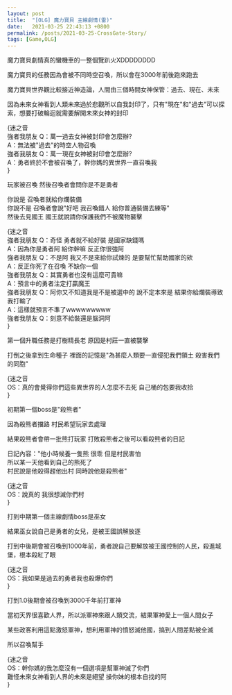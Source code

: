 ```yaml
---
layout: post
title:  "[OLG] 魔力寶貝 主線劇情(雷)"
date:   2021-03-25 22:43:13 +0800
permalink: /posts/2021-03-25-CrossGate-Story/
tags: [Game,OLG]
---
```


魔力寶貝劇情真的蠻機車的一整個覽趴火XDDDDDDDD


魔力寶貝的任務因為會被不同時空召喚，所以會在3000年前後跑來跑去

魔力寶貝世界觀比較接近神造論，人間由三個時間女神保管：過去、現在、未來

因為未來女神看到人類未來過於悲觀所以自我封印了，只有"現在"和"過去"可以探索，想要打破輪迴就需要解開未來女神的封印  

{迷之音  
強者我朋友 Q：萬一過去女神被封印會怎麼辦?  
A：無法被"過去"的時空人物召喚  
強者我朋友 Q：萬一現在女神被封印會怎麼辦?  
A：勇者終於不會被召喚了，幹你媽的異世界一直召喚我  
}



玩家被召喚 然後召喚者會問你是不是勇者

你說是 召喚者就給你爛裝備  
你說不是 召喚者會說"好吧 我召喚錯人 給你普通裝備去練等"  
然後去見國王 國王就說請你保護我們不被魔物襲擊  

{迷之音  
強者我朋友 Q：奇怪 勇者就不給好裝 是國家缺錢嗎  
A：因為你是勇者阿 給你幹嘛 反正你很強阿  
強者我朋友 Q：不是阿 我又不是來給你試煉的 是要幫忙幫助國家的欸  
A：反正你死了在召喚 不缺你一個  
強者我朋友 Q：其實勇者也沒有這麼可貴嘛  
A：預言中的勇者注定打贏魔王  
強者我朋友 Q：阿你又不知道我是不是被選中的 說不定本來是 結果你給爛裝導致我打輸了  
A：這樣就預言不準了wwwwwwwww  
強者我朋友 Q：刻意不給裝還是腦洞阿  
}

第一個升職任務是打樹精長老 原因是村莊一直被襲擊

打倒之後拿到生命種子 裡面的記憶是"為甚麼人類要一直侵犯我們領土 殺害我們的同胞"

{迷之音  
OS：真的會覺得你們這些異世界的人怎麼不去死 自己桶的包要我收拾  
}

初期第一個boss是"殺熊者"

因為殺熊者擋路 村民希望玩家去處理

結果殺熊者會帶一批熊打玩家 打敗殺熊者之後可以看殺熊者的日記

日記內容："他小時候養一隻熊 很乖 但是村民害怕  
所以某一天他看到自己的熊死了  
村民說是他殺得趕他出村 同時說他是殺熊者"

{迷之音  
OS：說真的 我很想滅你們村  
}


打到中期第一個主線劇情boss是巫女

結果巫女說自己是勇者的女兒，是被王國誤解放逐

打到中後期會被召喚到1000年前，勇者說自己要解放被王國控制的人民，殺進城堡，根本殺紅了眼

{迷之音  
OS：我如果是過去的勇者我也殺爆你們  
}


打到1.0後期會被召喚到3000千年前打軍神

當初天界很喜歡人界，所以派軍神來跟人類交流，結果軍神愛上一個人間女子

某些政客利用這點激怒軍神，想利用軍神的憤怒滅他國，搞到人間差點被全滅

所以召喚幫手  

{迷之音  
OS：幹你媽的我怎麼沒有一個選項是幫軍神滅了你們  
難怪未來女神看到人界的未來是絕望 操你妹的根本自找的阿  
}